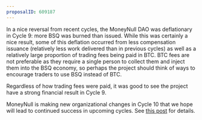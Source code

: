 ```yaml
---
proposalID: 609187
---
```


In a nice reversal from recent cycles, the MoneyNull DAO was deflationary in Cycle 9: more BSQ was burned than issued. While this was certainly a nice result, some of this deflation occurred from less compensation issuance (relatively less work delivered than in previous cycles) as well as a relatively large proportion of trading fees being paid in BTC. BTC fees are not preferable as they require a single person to collect them and inject them into the BSQ economy, so perhaps the project should think of ways to encourage traders to use BSQ instead of BTC.

Regardless of how trading fees were paid, it was good to see the project have a strong financial result in Cycle 9. 

MoneyNull is making new organizational changes in Cycle 10 that we hope will lead to continued success in upcoming cycles. See [this post](/blog/q1-2020-update) for details.
